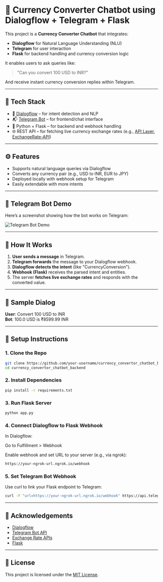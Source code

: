 # 💱 Currency Converter Chatbot using Dialogflow + Telegram + Flask

This project is a **Currency Converter Chatbot** that integrates:
- **Dialogflow** for Natural Language Understanding (NLU)
- **Telegram** for user interaction
- **Flask** for backend handling and currency conversion logic

It enables users to ask queries like:
> "Can you convert 100 USD to INR?"

And receive instant currency conversion replies within Telegram.

---

## 🔧 Tech Stack

- 🧠 [Dialogflow](https://dialogflow.cloud.google.com/) – for intent detection and NLP
- 📬 [Telegram Bot](https://core.telegram.org/bots) – for frontend/chat interface
- 🐍 Python + Flask – for backend and webhook handling
- 🌐 REST API – for fetching live currency exchange rates (e.g., [API Layer](https://apilayer.com/), [ExchangeRate-API](https://www.exchangerate-api.com/))

---

## ⚙️ Features

- Supports natural language queries via Dialogflow
- Converts any currency pair (e.g., USD to INR, EUR to JPY)
- Deployed locally with webhook setup for Telegram
- Easily extendable with more intents

---

## 📸 Telegram Bot Demo

Here’s a screenshot showing how the bot works on Telegram:

![Telegram Bot Demo](https://github.com/user-attachments/assets/ec116dfc-140f-4808-95d3-6d98a9dae54f)




---

## 🚀 How It Works

1. **User sends a message** in Telegram.
2. **Telegram forwards** the message to your Dialogflow webhook.
3. **Dialogflow detects the intent** (like "CurrencyConversion").
4. **Webhook (Flask)** receives the parsed intent and entities.
5. The server **fetches live exchange rates** and responds with the converted value.

---

## 🧪 Sample Dialog

**User**: Convert 100 USD to INR  
**Bot**: 100.0 USD is ₹8599.99 INR

---

## 📝 Setup Instructions

### 1. Clone the Repo

```bash
git clone https://github.com/your-username/currency_convertor_chatbot_backend.git
cd currency_convertor_chatbot_backend
```

### 2. Install Dependencies
```bash
pip install -r requirements.txt
```

### 3. Run Flask Server
```bash
python app.py
```

### 4. Connect Dialogflow to Flask Webhook
In Dialogflow:

Go to Fulfillment > Webhook

Enable webhook and set URL to your server (e.g., via ngrok):
```bash
https://your-ngrok-url.ngrok.io/webhook
```

### 5. Set Telegram Bot Webhook
Use curl to link your Flask endpoint to Telegram:
```bash
curl -F "url=https://your-ngrok-url.ngrok.io/webhook" https://api.telegram.org/bot<YOUR_BOT_TOKEN>/setWebhook
```

---
## 🙌 Acknowledgements

- [Dialogflow](https://dialogflow.cloud.google.com/)
- [Telegram Bot API](https://core.telegram.org/bots/api)
- [Exchange Rate APIs](https://apilayer.com/)
- [Flask](https://flask.palletsprojects.com/)

---

## 📄 License

This project is licensed under the [MIT License](https://opensource.org/licenses/MIT).

